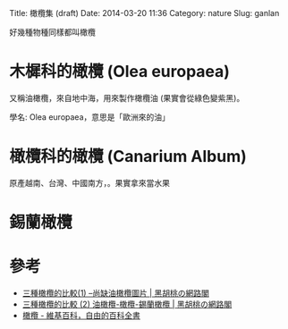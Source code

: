 Title: 橄欖集 (draft)
Date: 2014-03-20 11:36
Category: nature
Slug: ganlan


好幾種物種同樣都叫橄欖

# 木樨科的橄欖 (Olea europaea)

又稱油橄欖，來自地中海，用來製作橄欖油 (果實會從綠色變紫黑)。

學名: Olea europaea，意思是「歐洲來的油」

# 橄欖科的橄欖 (Canarium Album)

原產越南、台灣、中國南方，。果實拿來當水果

# 錫蘭橄欖


# 參考

* [三種橄欖的比較(1) –尚缺油橄欖圖片 | 黑胡桃の網路閣](http://blackwalnut.npust.edu.tw/archives/286)
* [三種橄欖的比較 (2) 油橄欖-橄欖-錫蘭橄欖 | 黑胡桃の網路閣](http://blackwalnut.npust.edu.tw/archives/1289)
* [橄欖 - 維基百科，自由的百科全書](http://zh.wikipedia.org/wiki/橄榄)
